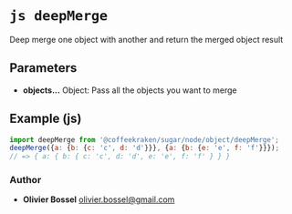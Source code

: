 


<!-- @namespace    sugar.js.object -->

# ```js deepMerge ```


Deep merge one object with another and return the merged object result

## Parameters

- **objects...**  Object: Pass all the objects you want to merge



## Example (js)

```js
import deepMerge from '@coffeekraken/sugar/node/object/deepMerge';
deepMerge({a: {b: {c: 'c', d: 'd'}}}, {a: {b: {e: 'e', f: 'f'}}});
// => { a: { b: { c: 'c', d: 'd', e: 'e', f: 'f' } } }
```


### Author
- **Olivier Bossel** <a href="mailto:olivier.bossel@gmail.com">olivier.bossel@gmail.com</a> 




